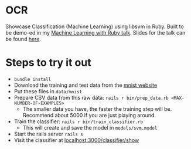 OCR
===

Showcase Classification (Machine Learning) using libsvm in Ruby. Built to be demo-ed in my [Machine Learning with Ruby talk](http://gardencityruby2014.busyconf.com/schedule#activity_5252638a3101f6000f00003a). Slides for the talk can be found [here](https://slid.es/arnab_deka/ml-with-ruby/).

Steps to try it out
======
+ `bundle install`
+ Download the training and test data from the [mnist website](http://yann.lecun.com/exdb/mnist/)
+ Put these files in `data/mnist`
+ Prepare CSV data from this raw data: `rails r bin/prep_data.rb <MAX-NUMBER-OF-EXAMPLES>`
  + The smaller data you have, the faster the training step will be. Recommend about 5000 if you are just playing around.
+ Train the classifier: `rails r bin/train_classifier.rb`
  + This will create and save the model in `models/svm.model`
+ Start the rails server `rails s`
+ Visit the classifier at [localhost:3000/classifier/show](http://localhost:3000/classifier/show)
